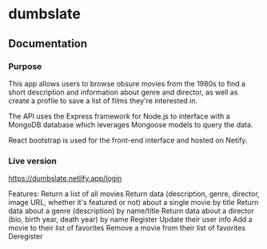 # dumbslate
 
## Documentation

### Purpose

This app allows users to browse obsure movies from the 1980s to find a short description and information about genre and director, as well as create a profile to save a list of films they're interested in.

The API uses the Express framework for Node.js to interface with a MongoDB database which leverages Mongoose models to query the data.

React bootstrap is used for the front-end interface and hosted on Netify.

### Live version

https://dumbslate.netlify.app/login

Features:
Return a list of all movies
Return data (description, genre, director, image URL, whether it's featured or not) about a single movie by title
Return data about a genre (description) by name/title
Return data about a director (bio, birth year, death year) by name
Register
Update their user info
Add a movie to their list of favorites
Remove a movie from their list of favorites
Deregister
